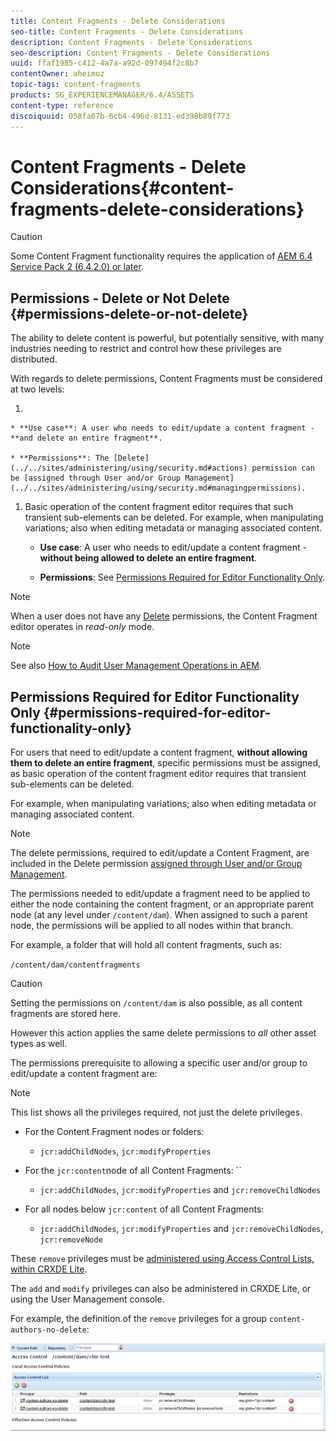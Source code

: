 ```yaml
---
title: Content Fragments - Delete Considerations
seo-title: Content Fragments - Delete Considerations
description: Content Fragments - Delete Considerations
seo-description: Content Fragments - Delete Considerations
uuid: ffaf1985-c412-4a7a-a92d-097494f2c8b7
contentOwner: aheimoz
topic-tags: content-fragments
products: SG_EXPERIENCEMANAGER/6.4/ASSETS
content-type: reference
discoiquuid: 058fa07b-6cb4-496d-8131-ed398b89f773
---
```


# Content Fragments - Delete Considerations{#content-fragments-delete-considerations}

>[!CAUTION]
>
>Some Content Fragment functionality requires the application of [AEM 6.4 Service Pack 2 (6.4.2.0) or later](../../release-notes/sp-release-notes.md).

## Permissions - Delete or Not Delete {#permissions-delete-or-not-delete}

The ability to delete content is powerful, but potentially sensitive, with many industries needing to restrict and control how these privileges are distributed.

With regards to delete permissions, Content Fragments must be considered at two levels:

1.

    * **Use case**: A user who needs to edit/update a content fragment - **and delete an entire fragment**.  
    
    * **Permissions**: The [Delete](../../sites/administering/using/security.md#actions) permission can be [assigned through User and/or Group Management](../../sites/administering/using/security.md#managingpermissions).

1. Basic operation of the content fragment editor requires that such transient sub-elements can be deleted. For example, when manipulating variations; also when editing metadata or managing associated content.

    * **Use case**: A user who needs to edit/update a content fragment - **without being allowed to delete an entire fragment**.  
    
    * **Permissions**: See [Permissions Required for Editor Functionality Only](/assets/using/content-fragments-delete.html?cq_ck=1542192276518#PermissionsRequiredforEditorFunctionalityOnly).

>[!NOTE]
>
>When a user does not have any [Delete](../../sites/administering/using/security.md#actions) permissions, the Content Fragment editor operates in *read-only* mode.

>[!NOTE]
>
>See also [How to Audit User Management Operations in AEM](../../sites/administering/using/audit-user-management-operations.md).

## Permissions Required for Editor Functionality Only {#permissions-required-for-editor-functionality-only}

For users that need to edit/update a content fragment, **without allowing them to delete an entire fragment**, specific permissions must be assigned, as basic operation of the content fragment editor requires that transient sub-elements can be deleted.

For example, when manipulating variations; also when editing metadata or managing associated content.

>[!NOTE]
>
>The delete permissions, required to edit/update a Content Fragment, are included in the Delete permission [assigned through User and/or Group Management](../../sites/administering/using/security.md#managingpermissions).

The permissions needed to edit/update a fragment need to be applied to either the node containing the content fragment, or an appropriate parent node (at any level under `/content/dam`). When assigned to such a parent node, the permissions will be applied to all nodes within that branch.

For example, a folder that will hold all content fragments, such as:

`/content/dam/contentfragments`

>[!CAUTION]
>
>Setting the permissions on `/content/dam` is also possible, as all content fragments are stored here.
>
>However this action applies the same delete permissions to *all* other asset types as well.

The permissions prerequisite to allowing a specific user and/or group to edit/update a content fragment are:

>[!NOTE]
>
>This list shows all the privileges required, not just the delete privileges.

* For the Content Fragment nodes or folders:

    * `jcr:addChildNodes`, `jcr:modifyProperties`

* For the `jcr:content`node of all Content Fragments: ``

    * `jcr:addChildNodes`, `jcr:modifyProperties` and `jcr:removeChildNodes`

* For all nodes below `jcr:content` of all Content Fragments:

    * `jcr:addChildNodes`, `jcr:modifyProperties` and `jcr:removeChildNodes`, `jcr:removeNode`

These `remove` privileges must be [administered using Access Control Lists, within CRXDE Lite](../../sites/administering/using/user-group-ac-admin.md#accessrightmanagement).

The `add` and `modify` privileges can also be administered in CRXDE Lite, or using the User Management console.

For example, the definition of the `remove` privileges for a group `content-authors-no-delete`:

![](assets/cf-delete-03.png)


